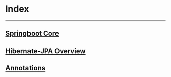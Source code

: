 # Index
___
## [Springboot Core](01_SpringbootCore)
## [Hibernate-JPA Overview](02_HibernateJPA_Overview)
## [Annotations](Annotations)
